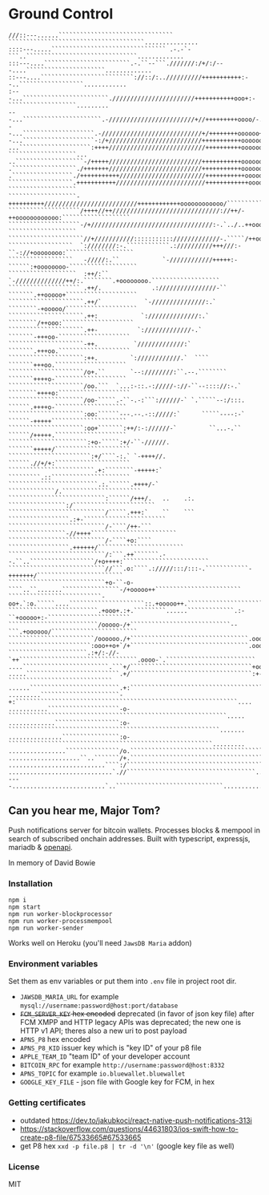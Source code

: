 # Ground Control

`````````````````````````````````````````````````````````````````
///::---......```````````````````````````````` ``````````````````````````````````````...............
::::---.....```````````````````````````````` .-.-`-```..```````````````````````````````.............
:::---....````````````````````````.-.``--```.///////:/+/:/---....``````````````````````.............
::---....``````````````````````````://::/:..//////////+++++++++++:--..``````````````````............
:---...````````````````````````.///////////////////////+++++++++++ooo+:-```````````````````.........
---...``````````````````````.-////////////////////////+//+++++++++oooo/-.```````````````````........
--...````````````````````.-////////////////////////////+/++++++++oooooo++/.````````````````````.....
-...````````````````````-:/+//////////////////////////+++++++++++oooooooooo:````````````````````....
...````````````````````:++++///////////////////////////++++++++++ooooooooooo+-```````````````````...
..```````````````````-/+++++//////////////////////////+++++++++++ooooooooooooo:````````````````````.
.``````````````````./+++++++//////////////////////////+++++++++++oooooooooooooo/````````````````````
.`````````````````./+++++++++++////////////////////////+++++++++++oooooooooooooo.``````````````````.
``````````````````.+++++++++++/////////////////////////++++++++++++ooooooooooooo-```````````````````
```````````````````-++++++++++//////////////////////////++++++++++++oooooooooooo/```````````````````
````````````````````/++++//++//////////////////////////////://++/-++oooooooooooo:```````````````````
````````````````````-/+//////////////////////////////////:-.`../..++oooooooooooo-```````````````````
`````````````````````//+///////////::::::::::://///////////-.`````/++ooooooooooo:```````````````````
``````````````````  `:////////:-.````````````.://////////+++///:-``-://+oooooooo:```````````````````
``````````````````   -/////:.``            `-////////////+++++:-``````:+oooooooo-```````````````````
```````````````````  :++/:``             `-//////////////++/:.````````.+oooooooo.```````````````````
```````````````````` .++/.              .:////////////////-``   ```````.++ooooo+````````````````````
`````````````````````.++/`            `-///////////////:.`      ````````-+ooooo/````````````````````
`````````````````````.++:            `://////////////:.`         ````````/++ooo:````````````````````
`````````````````````.++-           `://///////////-.`            ```````-+++oo-````````````````````
`````````````````````-++.          `/////////////:`               ```````.+++oo.````````````````````
`````````````````````:++.         `:////////////.`  ````           ```````+++oo.````````````````````
`````````````````````/o+.``       `--:////////:``.--.````````      ```````++++o-````````````````````
`````````````````````/oo.```  `...:-::.-://///-://-``--:::://:-.` ````````++++o:````````````````````
`````````````````````/oo-`````.-``-.-:```://////-` `.`````--:/:::. ``````.++++o-````````````````````
`````````````````````:oo:``````---.--.-:://///:`      `````----:-` ``````-+++++`````````````````````
`````````````````````:oo+```````:++/:-://////-`         ``...-.``  ``````/+++++.````````````````````
``````````````````````:+o-`````:+/-``-//////.                     ```````+++++/`````````````````````
```````````````````````:+/````-:.` `-++++//.                      ``````.//+/+:`````````````````````
````````````````````````.+:````````-+++++:`                       `````````.::``````````````````````
`````````````````````````.:.``````.++++/-`                     `````````````/.``````````````````````
```````````````````````````:``````/+++/.   ..    .:.       ````````````````:/```````````````````````
```````````````````````````/`````.+++:`    ``    ```    `````````````````.:+-```````````````````````
```````````````````````````/-````/++-```             ````````````````-//++++````````````````````````
```````````````````````````/-````+o:````           `````````````````.++++++/````````````````````````
```````````````````````````/:```.++```````.--.``..``````````````````/+o++++:````````````````````````
```````````````````````````//```.o:````.://///:::/:::-.````````````-+++++++/````````````````````````
```````````````````````````+o-``-o-````..``.......````````````````-/+ooooo++````````````````````````
``````````````````````````-oo+.`:o.`````....`````````````````````::.+ooooo++.```````````````````````
`````````````````````````.+ooo+.:+.`````````......`````````````.:-``+ooooo+:-```````````````````````
`````````````````````````/ooooo-/+````````````````````````````--```.+oooooo/````````````````````````
````````````````````````/oooooo./+`````````````````````````````````.oooooo/+````````````````````````
```````````````````````:ooo++o+`/+`````````````````````````````````.oooo+/:`````````````````````````
``````````````````````.:+/:-//-`++`````````````````````````````````.oooo-`.`````````````````````````
....````````````````````````.```+/``````````````````````````````````+oo:````````````````````````````
.....``````````````````````````.+/``````````````````````````````````:+-`````````````````````````````
......`````````````````````````.+:````````````````````````````````````````````````````````````````..
.........``````````````````````-+:``````````````````````````````````````````````````````````````....
...........````````````````````-o-`````````````````````````````````````````````````````````````.....
.............``````````````````:o-```````````````````````````````````````````````````````````.......
...............````````````````:o-`````````````````````````````````````````````````````````.........
................```````````````/o.```````````````````````````````````````````````````````...........
....................``..```````/+.``````````````````````````````````````````````````.`..............
...........................````:/``````````````````````````````````````.``..........................
.............................`.//````````````````````````````````````...............................
----..........................`..``````````````````````````````.....................................
`````````````````````````````````````````````````````````````````

## Can you hear me, Major Tom?

Push notifications server for bitcoin wallets. Processes blocks & mempool in search of subscribed onchain addresses.
Built with typescript, expressjs, mariadb & [openapi](https://editor.swagger.io/?url=https://raw.githubusercontent.com/BlueWallet/GroundControl/master/openapi.yaml).

In memory of David Bowie

### Installation

```shell script
npm i
npm start
npm run worker-blockprocessor
npm run worker-processmempool
npm run worker-sender
```

Works well on Heroku (you'll need `JawsDB Maria` addon)

### Environment variables

Set them as env variables or put them into `.env` file in project root dir.

- `JAWSDB_MARIA_URL` for example `mysql://username:password@host:port/database`
- ~~`FCM_SERVER_KEY` hex encoded~~ deprecated (in favor of json key file) after FCM XMPP and HTTP legacy APIs was deprecated; the new one is HTTP v1 API; theres also a new uri to post payload
- `APNS_P8` hex encoded
- `APNS_P8_KID` issuer key which is "key ID" of your p8 file
- `APPLE_TEAM_ID` "team ID" of your developer account
- `BITCOIN_RPC` for example `http://username:password@host:8332`
- `APNS_TOPIC` for example `io.bluewallet.bluewallet`
- `GOOGLE_KEY_FILE` - json file with Google key for FCM, in hex


### Getting certificates

- outdated https://dev.to/jakubkoci/react-native-push-notifications-313i
- https://stackoverflow.com/questions/44631803/ios-swift-how-to-create-p8-file/67533665#67533665
- get P8 hex `xxd -p file.p8 | tr -d '\n'` (google key file as well)

### License

MIT
